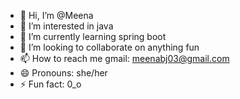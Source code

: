- 👋 Hi, I’m @Meena
- 👀 I’m interested in java
- 🌱 I’m currently learning spring boot
- 💞️ I’m looking to collaborate on anything fun
- 📫 How to reach me gmail: meenabj03@gmail.com
- 😄 Pronouns: she/her
- ⚡ Fun fact: 0_o
